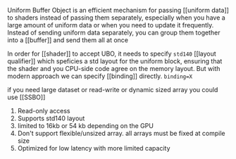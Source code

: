 Uniform Buffer Object is an efficient mechanism for passing [[uniform data]] to shaders instead of passing them separately, especially when you have a large amount of uniform data or when you need to update it frequently.
Instead of sending uniform data separately, you can group them together into a [[buffer]] and send them all at once


In order for [[shader]] to accept UBO, it needs to specify `std140` [[layout qualifier]] which speficies a std layout for the uniform block, ensuring that the shader and you CPU-side code agree on the memory layout.
But with modern approach we can specify [[binding]] directly. `binding=X`


if you need large dataset or read-write or dynamic sized array you could use [[SSBO]]


1. Read-only access
2. Supports std140 layout
3. limited to 16kb or 54 kb depending on the GPU
4. Don't support flexible/unsized array. all arrays must be fixed at compile size
5. Optimized for low latency with more limited capacity
